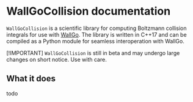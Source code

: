 # WallGoCollision documentation

`WallGoCollision` is a scientific library for computing Boltzmann collision integrals for use with [WallGo](https://github.com/Wall-Go/WallGo). The library is written in C++17 and can be compiled as a Python module for seamless interoperation with WallGo.

[!IMPORTANT]
`WallGoCollision` is still in beta and may undergo large changes on short notice. Use with care.

## What it does

todo